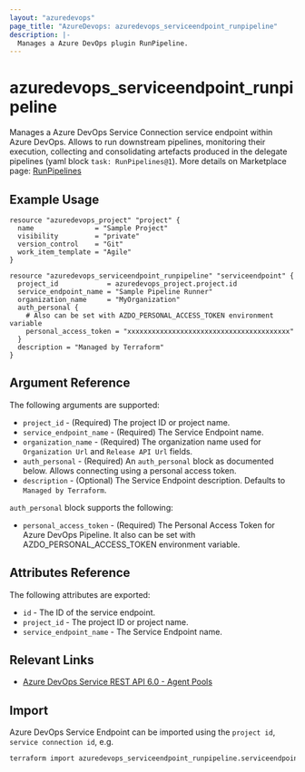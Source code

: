 ```yaml
---
layout: "azuredevops"
page_title: "AzureDevops: azuredevops_serviceendpoint_runpipeline"
description: |-
  Manages a Azure DevOps plugin RunPipeline.
---
```


# azuredevops_serviceendpoint_runpipeline

Manages a Azure DevOps Service Connection service endpoint within Azure DevOps. Allows to run downstream pipelines, monitoring their execution, collecting and consolidating artefacts produced in the delegate pipelines (yaml block `task: RunPipelines@1`). More details on Marketplace page: [RunPipelines](https://marketplace.visualstudio.com/items?itemName=CSE-DevOps.RunPipelines)

## Example Usage

```hcl
resource "azuredevops_project" "project" {
  name               = "Sample Project"
  visibility         = "private"
  version_control    = "Git"
  work_item_template = "Agile"
}

resource "azuredevops_serviceendpoint_runpipeline" "serviceendpoint" {
  project_id            = azuredevops_project.project.id
  service_endpoint_name = "Sample Pipeline Runner"
  organization_name     = "MyOrganization"
  auth_personal {
    # Also can be set with AZDO_PERSONAL_ACCESS_TOKEN environment variable
    personal_access_token = "xxxxxxxxxxxxxxxxxxxxxxxxxxxxxxxxxxxxxxxx"
  }
  description = "Managed by Terraform"
}
```

## Argument Reference

The following arguments are supported:

- `project_id` - (Required) The project ID or project name.
- `service_endpoint_name` - (Required) The Service Endpoint name.
- `organization_name` - (Required) The organization name used for `Organization Url` and `Release API Url` fields.
- `auth_personal` - (Required) An `auth_personal` block as documented below. Allows connecting using a personal access token.
- `description` - (Optional) The Service Endpoint description. Defaults to `Managed by Terraform`.

`auth_personal` block supports the following:

- `personal_access_token` - (Required) The Personal Access Token for Azure DevOps Pipeline. It also can be set with AZDO_PERSONAL_ACCESS_TOKEN environment variable.

## Attributes Reference

The following attributes are exported:

- `id` - The ID of the service endpoint.
- `project_id` - The project ID or project name.
- `service_endpoint_name` - The Service Endpoint name.

## Relevant Links

- [Azure DevOps Service REST API 6.0 - Agent Pools](https://docs.microsoft.com/en-us/rest/api/azure/devops/serviceendpoint/endpoints?view=azure-devops-rest-6.0)

## Import

Azure DevOps Service Endpoint can be imported using the `project id`, `service connection id`, e.g.

```sh
terraform import azuredevops_serviceendpoint_runpipeline.serviceendpoint projectID/00000000-0000-0000-0000-000000000000
```
